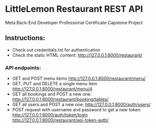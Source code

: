 # LittleLemon Restaurant REST API
Meta Back-End Developer Professional Certificate Capstone Project

## Instructions:
- Check out credentials.txt for authentication
- Check the static HTML content: http://127.0.0.1:8000/restaurant/

### API endpoints:
- GET and POST menu items
 http://127.0.0.1:8000/restaurant/menu/
- GET, PUT and DELETE a  single menu item 
http://127.0.0.1:8000/restaurant/menu/4
- GET all bookings and POST a new one:
http://127.0.0.1:8000/restaurant/booking/tables/
- GET all users and POST a new one:
http://127.0.0.1:8000/auth/users/
- POST request with username and password to get a new token:
http://127.0.0.1:8000/auth/token/login    
http://127.0.0.1:8000/restaurant/api-token-auth/ 
